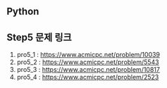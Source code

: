 ## Python
## Step5 문제 링크
1. pro5_1 : https://www.acmicpc.net/problem/10039
2. pro5_2 : https://www.acmicpc.net/problem/5543
3. pro5_3 : https://www.acmicpc.net/problem/10817
4. pro5_4 : https://www.acmicpc.net/problem/2523
